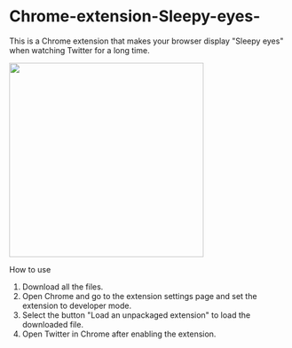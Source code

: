 # Chrome-extension-Sleepy-eyes-
This is a Chrome extension that makes your browser display "Sleepy eyes" when watching Twitter for a long time.

<img src="https://user-images.githubusercontent.com/42378981/97100682-6c8fa680-16d9-11eb-80bd-70629d25657a.jpeg" width="350px">

How to use
1. Download all the files.
2. Open Chrome and go to the extension settings page and set the extension to developer mode.
3. Select the button "Load an unpackaged extension" to load the downloaded file.
4. Open Twitter in Chrome after enabling the extension.
